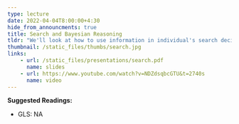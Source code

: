 ```yaml
---
type: lecture
date: 2022-04-04T8:00:00+4:30
hide_from_announcments: true
title: Search and Bayesian Reasoning
tldr: "We'll look at how to use information in individual's search decisions and how economists think about updating beliefs based on new information."
thumbnail: /static_files/thumbs/search.jpg
links: 
    - url: /static_files/presentations/search.pdf
      name: slides
    - url: https://www.youtube.com/watch?v=NDZdsqbcGTU&t=2740s
      name: video
---
```

**Suggested Readings:**
- GLS: NA

